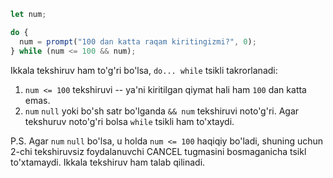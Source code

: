 
```js run demo
let num;

do {
  num = prompt("100 dan katta raqam kiritingizmi?", 0);
} while (num <= 100 && num);
```

Ikkala tekshiruv ham to'g'ri bo'lsa, `do... while` tsikli takrorlanadi:

1. `num <= 100` tekshiruvi -- ya'ni kiritilgan qiymat hali ham `100` dan katta emas.
2. `num` `null` yoki bo'sh satr bo'lganda `&& num` tekshiruvi noto'g'ri. Agar tekshuruv noto'g'ri bolsa `while` tsikli ham to'xtaydi.

P.S. Agar `num` `null` bo'lsa, u holda `num <= 100` haqiqiy bo'ladi, shuning uchun 2-chi tekshiruvsiz foydalanuvchi CANCEL tugmasini bosmaganicha tsikl to'xtamaydi. Ikkala tekshiruv ham talab qilinadi.
